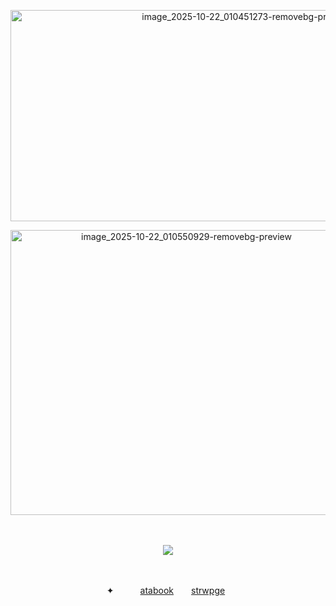 



<p align="center">
  <img width="738" height="338" alt="image_2025-10-22_010451273-removebg-preview" src="https://github.com/user-attachments/assets/36a4c05b-1316-4d00-b13b-560b1e8c2639" />
</p> 


<p align="center">
  <img width="547" height="456" alt="image_2025-10-22_010550929-removebg-preview" src="https://github.com/user-attachments/assets/a2ca937d-b197-4b29-b9b4-b407a3da7a5c" />
</p>

　<p align="center">![](https://komarev.com/ghpvc/?username=2ft-high&label=(♡⁠)&color=f2b1cb)
 
 　<p align="center">✦      [atabook](https://rarities.atabook.org)    [strwpge](https://rars.straw.page) </p>

  <p align="center">       

